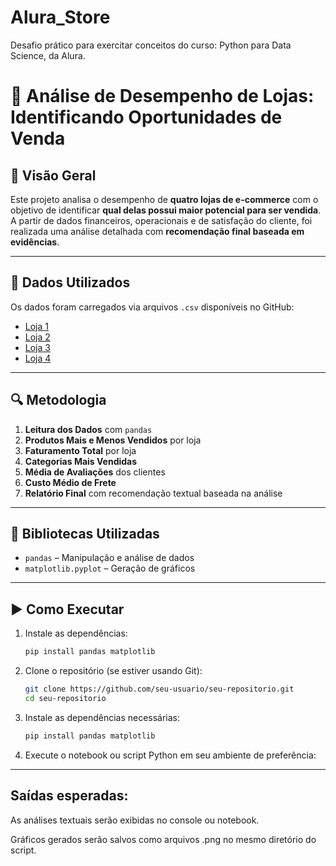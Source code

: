 # Alura_Store
Desafio prático para exercitar conceitos do curso: Python para Data Science, da Alura.

# 🛒 Análise de Desempenho de Lojas: Identificando Oportunidades de Venda

## 📌 Visão Geral

Este projeto analisa o desempenho de **quatro lojas de e-commerce** com o objetivo de identificar **qual delas possui maior potencial para ser vendida**. A partir de dados financeiros, operacionais e de satisfação do cliente, foi realizada uma análise detalhada com **recomendação final baseada em evidências**.

---

## 📂 Dados Utilizados

Os dados foram carregados via arquivos `.csv` disponíveis no GitHub:

- [Loja 1](https://raw.githubusercontent.com/renanlido/Data-Science/main/loja1.csv)  
- [Loja 2](https://raw.githubusercontent.com/renanlido/Data-Science/main/loja2.csv)  
- [Loja 3](https://raw.githubusercontent.com/renanlido/Data-Science/main/loja3.csv)  
- [Loja 4](https://raw.githubusercontent.com/renanlido/Data-Science/main/loja4.csv)  

---

## 🔍 Metodologia

1. **Leitura dos Dados** com `pandas`
2. **Produtos Mais e Menos Vendidos** por loja
3. **Faturamento Total** por loja
4. **Categorias Mais Vendidas**
5. **Média de Avaliações** dos clientes
6. **Custo Médio de Frete** 
7. **Relatório Final** com recomendação textual baseada na análise

---

## 🧰 Bibliotecas Utilizadas

- `pandas` – Manipulação e análise de dados  
- `matplotlib.pyplot` – Geração de gráficos  

---

## ▶️ Como Executar

1. Instale as dependências:
   ```bash
   pip install pandas matplotlib

2. Clone o repositório (se estiver usando Git):
   ```bash
   git clone https://github.com/seu-usuario/seu-repositorio.git
   cd seu-repositorio

3. Instale as dependências necessárias:

    ```bash
    pip install pandas matplotlib

4. Execute o notebook ou script Python em seu ambiente de preferência:

---

## Saídas esperadas:

As análises textuais serão exibidas no console ou notebook.

Gráficos gerados serão salvos como arquivos .png no mesmo diretório do script.